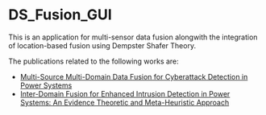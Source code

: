 # DS_Fusion_GUI
This is an application for multi-sensor data fusion alongwith the integration of location-based fusion using Dempster Shafer Theory.

The publications related to the following works are:
- [Multi-Source Multi-Domain Data Fusion for Cyberattack Detection in Power Systems](https://ieeexplore.ieee.org/abstract/document/9521204)
- [Inter-Domain Fusion for Enhanced Intrusion Detection in Power Systems: An Evidence Theoretic and Meta-Heuristic Approach](https://www.mdpi.com/1424-8220/22/6/2100)